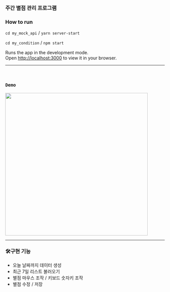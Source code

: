 ### 주간 별점 관리 프로그램

### How to run
`cd my_mock_api` / 
`yarn server-start`

`cd my_condition` / 
`npm start` 

Runs the app in the development mode.\
Open [http://localhost:3000](http://localhost:3000) to view it in your browser.

---
</br>

### `Demo`
<img src="https://github.com/subin1028/wanted_FE/assets/76259186/a8415f09-b043-4596-abb1-84464997173e" width="450" height="auto"/>

</br>

---

### 🛠구현 기능
- 오늘 날짜까지 데이터 생성
- 최근 7일 리스트 불러오기
- 별점 마우스 조작 / 키보드 숫자키 조작
- 별점 수정 / 저장
